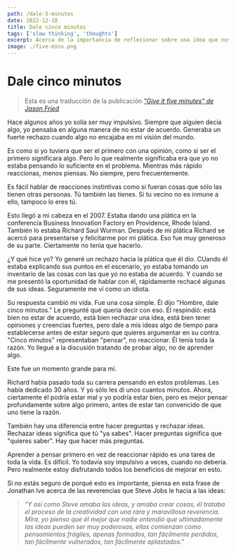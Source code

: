 ```yaml
---
path: /dale-5-minutos
date: 2022-12-10
title: Dale cinco minutos
tags: ['slow thinking', 'thoughts']
excerpt: Acerca de la importancia de reflexionar sobre una idea que nos han compartido antes de descartarla por no estar de acuerdo con ella
image: ./five-mins.png
---
```


# Dale cinco minutos

> Esta es una traducción de la publicación _["Give it five minutes" de Jason Fried](https://signalvnoise.com/posts/3124-give-it-five-minutes)_

Hace algunos años yo solía ser muy impulsivo. Siempre que alguien decía algo, yo pensaba en alguna manera de no estar de acuerdo. Generaba un fuerte rechazo cuando algo no encajaba en mi visión del mundo.

Es como si yo tuviera que ser el primero con una opinión, como si ser el primero significara algo. Pero lo que realmente significaba era que yo no estaba pensando lo suficiente en el problema. Mientras más rápido reaccionas, menos piensas. No siempre, pero frecuentemente.

Es fácil hablar de reacciones instintivas como si fueran cosas que sólo las tienen otras personas. Tú también las tienes. Si tu vecino no es inmune a ello, tampoco lo eres tú.

Esto llegó a mi cabeza en el 2007. Estaba dando una plática en la conferencia Business Innovation Factory en Providence, Rhode Island. También lo estaba Richard Saul Wurman. Después de mi plática Richard se acercó para presentarse y felicitarme por mi plática. Eso fue muy generoso de su parte. Ciertamente no tenìa que hacerlo.

¿Y qué hice yo? Yo generé un rechazo hacia la plática que él dio. CUando él estaba explicando sus puntos en el escenario, yo estaba tomando un inventario de las cosas con las que yo no estaba de acuerdo. Y cuando se me presentó la oportunidad de hablar con él, rápidamente rechacé algunas de sus ideas. Seguramente me ví como un idiota.

Su respuesta cambió mi vida. Fue una cosa simple. Él dijo "Hombre, dale cinco minutos." Le pregunté qué quería decir con eso. Él respindió: está bien no estar de acuerdo, está bien rechazar una idea, está bien tener opiniones y creencias fuertes, pero dale a mis ideas algo de tiempo para establecerse antes de estar seguro que quieres argumentar en su contra. "Cinco minutos" representaban "pensar", no reaccionar. Él tenía toda la razón. Yo llegué a la discusión tratando de probar algo, no de aprender algo.

Este fue un momento grande para mí.

Richard había pasado toda su carrera pensando en estos problemas. Les había dedicado 30 años. Y yo sólo les di unos cuantos minutos. Ahora, ciertamente él podría estar mal y yo podría estar bien, pero es mejor pensar profundamente sobre algo primero, antes de estar tan convencido de que uno tiene la razón.

También hay una diferencia entre hacer preguntas y rechazar ideas. Rechazar ideas significa que tú "ya sabes". Hacer preguntas significa que "quieres saber". Hay que hacer más preguntas.

Aprender a pensar primero en vez de reaccionar rápido es una tarea de toda la vida. Es difícil. Yo todavía soy impulsivo a veces, cuando no debería. Pero realmente estoy disfrutando todos los beneficios de mejorar en esto.

Si no estás seguro de porqué esto es importante, piensa en esta frase de Jonathan Ive acerca de las reverencias que Steve Jobs le hacia a las ideas:

> _"Y así como Steve amaba las ideas, y amaba crear cosas, él trataba el proceso de la creatividad con una rara y maravillosa reverencia. Mira, yo pienso que él mejor que nadie entendió que ultimadamente las ideas pueden ser muy poderosas, ellas comienzan como pensamientos frágiles, apenas formados, tan fácilmente perdidos, tan fácilmente vulnerados, tan fácilmente aplastados."_
